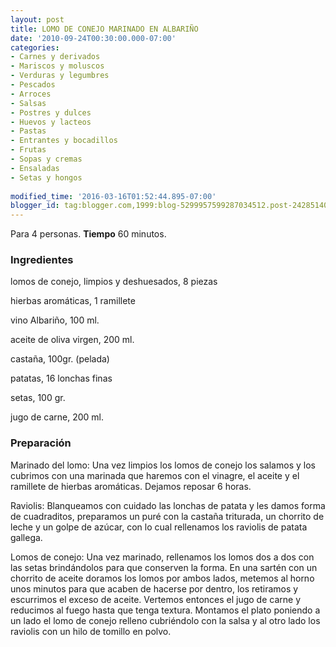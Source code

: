 ```yaml
---
layout: post
title: LOMO DE CONEJO MARINADO EN ALBARIÑO
date: '2010-09-24T00:30:00.000-07:00'
categories:
- Carnes y derivados
- Mariscos y moluscos
- Verduras y legumbres
- Pescados
- Arroces
- Salsas
- Postres y dulces
- Huevos y lacteos
- Pastas
- Entrantes y bocadillos
- Frutas
- Sopas y cremas
- Ensaladas
- Setas y hongos
 
modified_time: '2016-03-16T01:52:44.895-07:00'
blogger_id: tag:blogger.com,1999:blog-5299957599287034512.post-2428514003314412154
---
```


Para 4 personas.
<b>Tiempo</b> 60 minutos.

<h3>Ingredientes</h3>

lomos de conejo, limpios y deshuesados, 8 piezas

hierbas aromáticas, 1 ramillete

vino Albariño, 100 ml.

aceite de oliva virgen, 200 ml.

castaña, 100gr. (pelada)

patatas, 16 lonchas finas

setas, 100 gr.

jugo de carne, 200 ml.

<h3>Preparación</h3>

Marinado del lomo: Una vez limpios los lomos de conejo los salamos y los cubrimos con una marinada que haremos con el vinagre, el aceite y el ramillete de hierbas aromáticas. Dejamos reposar 6 horas.

Raviolis: Blanqueamos con cuidado las lonchas de patata y les damos forma de cuadraditos, preparamos un puré con la castaña triturada, un chorrito de leche y un golpe de azúcar, con lo cual rellenamos los raviolis de patata gallega.

Lomos de conejo: Una vez marinado, rellenamos los lomos dos a dos con las setas brindándolos para que conserven la forma. En una sartén con un chorrito de aceite doramos los lomos por ambos lados, metemos al horno unos minutos para que acaben de hacerse por dentro, los retiramos y escurrimos el exceso de aceite. Vertemos entonces el jugo de carne y reducimos al fuego hasta que tenga textura. Montamos el plato poniendo a un lado el lomo de conejo relleno cubriéndolo con la salsa y al otro lado los raviolis con un hilo de tomillo en polvo.

